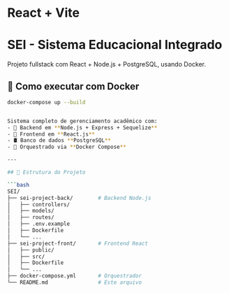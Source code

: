 # React + Vite

# SEI - Sistema Educacional Integrado

Projeto fullstack com React + Node.js + PostgreSQL, usando Docker.

## 🚀 Como executar com Docker

```bash
docker-compose up --build


Sistema completo de gerenciamento acadêmico com:
- 🔧 Backend em **Node.js + Express + Sequelize**
- 🎨 Frontend em **React.js**
- 🛢 Banco de dados **PostgreSQL**
- 🐳 Orquestrado via **Docker Compose**

---

## 📁 Estrutura do Projeto

```bash
SEI/
├── sei-project-back/        # Backend Node.js
│   ├── controllers/
│   ├── models/
│   ├── routes/
│   ├── .env.example
│   ├── Dockerfile
│   └── ...
├── sei-project-front/       # Frontend React
│   ├── public/
│   ├── src/
│   ├── Dockerfile
│   └── ...
├── docker-compose.yml       # Orquestrador
└── README.md                # Este arquivo